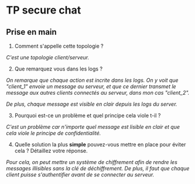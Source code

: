 # TP secure chat

## Prise en main

1. Comment s'appelle cette topologie ?

*C'est une topologie client/serveur.*

2. Que remarquez vous dans les logs ? 

*On remarque que chaque action est incrite dans les logs. On y voit que "client_1" envoie un message au serveur, et que ce dernier transmet le message aux autres clients connectés au serveur, dans mon cas "client_2".*

*De plus, chaque message est visible en clair depuis les logs du server.*

3. Pourquoi est-ce un problème et quel principe cela viole t-il ?

*C'est un problème car n'importe quel message est lisible en clair et que cela viole le principe de confidentialité.*

4. Quelle solution la plus **simple** pouvez-vous mettre en place pour éviter cela ? Détaillez votre réponse.

*Pour cela, on peut mettre un système de chiffrement afin de rendre les messages illisibles sans la clé de déchiffrement. De plus, il faut que chaque client puisse s'authentifier avant de se connecter au serveur.*


